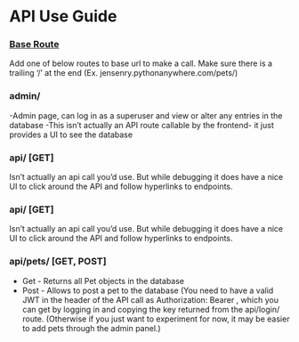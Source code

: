 # **API Use Guide**

### [Base Route](jensenry.pythonanywhere.com/)
Add one of below routes to base url to make a call. Make sure there is a  trailing ‘/’ at the end (Ex.  jensenry.pythonanywhere.com/pets/)

### admin/
-Admin page, can log in as a superuser and view or alter any entries in the database
-This isn’t actually an API route callable by the frontend- it just provides a UI to see the database

### api/ [GET]
Isn’t actually an api call you’d use. But while debugging it does have a nice UI to click around the API and follow hyperlinks to endpoints.

### api/ [GET]
Isn’t actually an api call you’d use. But while debugging it does have a nice UI to click around the API and follow hyperlinks to endpoints.

### api/pets/ [GET, POST]
- Get - Returns all Pet objects in the database
- Post - Allows to post a pet to the database (You need to have a valid JWT in the header of the API call as Authorization: Bearer <key>, which you can get by logging in and copying the key returned from the api/login/ route. (Otherwise if you just want to experiment for now, it may be easier to add pets through the admin panel.)


